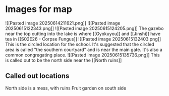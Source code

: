 # Images for map
![[Pasted image 20250614211621.png]]
![[Pasted image 20250615122343.png]]
![[Pasted image 20250615124205.png]]
The gazebo near the top cutting into the lake is where [[Gyokuyou]] and [[Jinshi]] have tea in [[S02E26 - Corpse Fungus]]
![[Pasted image 20250615132403.png]]
This is the circled location for the school. It's suggested that the circled area is called "the southern courtyard" and is near the main gate. It's also a common congregating place.
![[Pasted image 20250615135736.png]]
This is called out to be the north side near the [[North ruins]]
## Called out locations
North side is a mess, with ruins
Fruit garden on south side